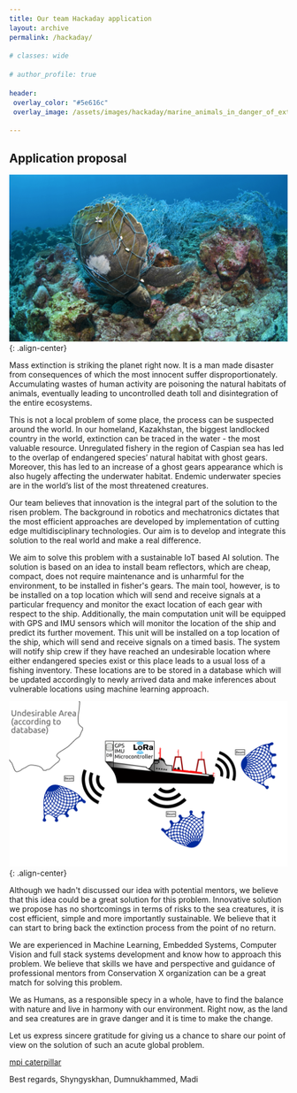 ```yaml
---
title: Our team Hackaday application
layout: archive
permalink: /hackaday/

# classes: wide

# author_profile: true

header:
 overlay_color: "#5e616c"
 overlay_image: /assets/images/hackaday/marine_animals_in_danger_of_extinction_2806_orig.jpg

---
```


## Application proposal

![](/assets/images/hackaday/shutterstock_418658209.jpg){: .align-center}

Mass extinction is striking the planet right now. It is a man made disaster from consequences of which the most innocent suffer disproportionately. Accumulating wastes of human activity are poisoning the natural habitats of animals, eventually leading to uncontrolled death toll and disintegration of the entire ecosystems. 

This is not a local problem of some place, the process can be suspected around the world.
In our homeland, Kazakhstan, the biggest landlocked country in the world, extinction can be traced in the water - the most valuable resource. Unregulated fishery in the region of Caspian sea has led to the overlap of endangered species’ natural habitat with ghost gears. Moreover, this has led to an increase of a ghost gears appearance which is also hugely affecting the underwater habitat. Endemic underwater species are in the world’s list of the most threatened creatures.

Our team believes that innovation is the integral part of the solution to the risen problem. The background in robotics and mechatronics dictates that the most efficient approaches are developed by implementation of cutting edge multidisciplinary technologies. Our aim is to develop and integrate this solution to the real world and make a real difference.

We aim to solve this problem with a sustainable IoT based AI solution. The solution is based on an idea to install beam reflectors, which are cheap, compact, does not require maintenance and is unharmful for the environment, to be installed in fisher's gears. The main tool, however, is to be installed on a top location which will send and receive signals at a particular frequency and monitor the exact location of each gear with respect to the ship. Additionally, the main computation unit will be equipped with GPS and IMU sensors which will monitor the location of the ship and predict its further movement. This unit will be installed on a top location of the ship, which will send and receive signals on a timed basis. The system will notify ship crew if they have reached an undesirable location where either endangered species exist or this place leads to a usual loss of a fishing inventory. These locations are to be stored in a database which will be updated accordingly to newly arrived data and make inferences about vulnerable locations using machine learning approach.

![](/assets/images/hackaday/Drawing.png){: .align-center}

Although we hadn't discussed our idea with potential mentors, we believe that this idea could be a great solution for this problem. Innovative solution we propose has no shortcomings in terms of risks to the sea creatures, it is cost efficient, simple and more importantly sustainable. We believe that it can start to bring back the extinction process from the point of no return. 

We are experienced in Machine Learning, Embedded Systems, Computer Vision and full stack systems development and know how to approach this problem. We believe that skills we have and perspective and guidance of professional mentors from Conservation X organization can be a great match for solving this problem.

We as Humans, as a responsible specy in a whole, have to find the balance with nature and live in harmony with our environment. Right now, as the land and sea creatures are in grave danger and it is time to make the change.

Let us express sincere gratitude for giving us a chance to share our point of view on the solution of such an acute global problem.

<!-- ![caterpillar](/assets/images/hackaday/team_resume.pdf) -->
[mpi caterpillar](https://github.com/kurshakuz/kurshakuz.github.io/blob/master/assets/images/hackaday/team_resume.pdf)

Best regards,
Shyngyskhan, Dumnukhammed, Madi